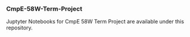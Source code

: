 ### CmpE-58W-Term-Project

Juptyter Notebooks for CmpE 58W Term Project are available under this repository. 
